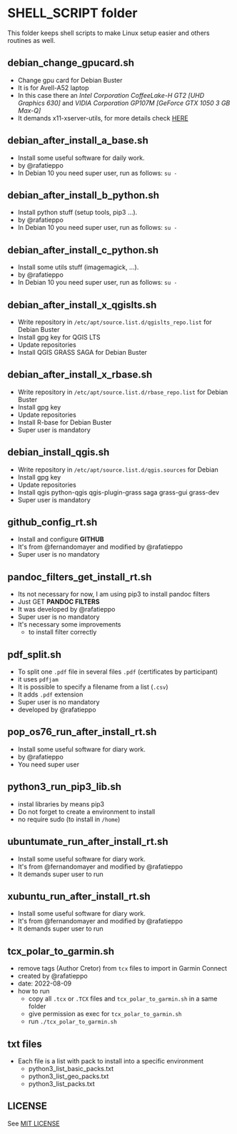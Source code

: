 # SHELL_SCRIPT folder

This folder keeps shell scripts to make Linux setup easier and others
routines as well.

## debian_change_gpucard.sh

- Change gpu card for Debian Buster
- It is for Avell-A52 laptop 
- In this case there an *Intel Corporation CoffeeLake-H GT2 [UHD Graphics 630]* and *VIDIA Corporation GP107M [GeForce GTX 1050 3 GB Max-Q]*
- It demands x11-xserver-utils, for more details check [HERE](https://rafatieppo.github.io/post/2020_05_25_debian_nvidia/)

## debian_after_install_a_base.sh

- Install some useful software for daily work.
- by @rafatieppo
- In Debian 10 you need super user, run as follows:
    `su -`

## debian_after_install_b_python.sh

- Install python stuff (setup tools, pip3 ...).
- by @rafatieppo
- In Debian 10 you need super user, run as follows:
    `su -`

## debian_after_install_c_python.sh

- Install some utils stuff (imagemagick, ...).
- by @rafatieppo
- In Debian 10 you need super user, run as follows:
    `su -`

## debian_after_install_x_qgislts.sh

- Write repository in `/etc/apt/source.list.d/qgislts_repo.list` for Debian Buster
- Install gpg key for QGIS LTS
- Update repositories
- Install QGIS GRASS SAGA for Debian Buster

## debian_after_install_x_rbase.sh

- Write repository in `/etc/apt/source.list.d/rbase_repo.list` for Debian Buster
- Install gpg key
- Update repositories
- Install R-base for Debian Buster
- Super user is mandatory

## debian_install_qgis.sh

- Write repository in `/etc/apt/source.list.d/qgis.sources` for Debian 
- Install gpg key
- Update repositories
- Install qgis python-qgis qgis-plugin-grass saga grass-gui grass-dev
- Super user is mandatory

## github_config_rt.sh

- Install and configure **GITHUB**
- It's from @fernandomayer and modified by @rafatieppo
- Super user is no mandatory

## pandoc_filters_get_install_rt.sh

- Its not necessary for now, I am using pip3 to install pandoc filters
- Just GET **PANDOC FILTERS**
- It was developed by @rafatieppo
- Super user is no mandatory
- It's necessary some improvements
    - to install filter correctly

## pdf_split.sh

- To split one ```.pdf``` file in several files ```.pdf``` (certificates by participant)
- it uses ```pdfjam```
- It is possible to specify a filename from a list (```.csv```)
- It adds ```.pdf``` extension
- Super user is no mandatory
- developed by @rafatieppo

## pop_os76_run_after_install_rt.sh

- Install some useful software for diary work.
- by @rafatieppo
- You need super user

## python3_run_pip3_lib.sh

- instal libraries by means pip3
- Do not forget to create a environment to install
- no require sudo (to install in `/home`)

## ubuntumate_run_after_install_rt.sh

- Install some useful software for diary work.
- It's from @fernandomayer and modified by @rafatieppo
- It demands super user to run

## xubuntu_run_after_install_rt.sh

- Install some useful software for diary work.
- It's from @fernandomayer and modified by @rafatieppo
- It demands super user to run

## tcx_polar_to_garmin.sh

- remove tags (Author Cretor) from `tcx` files to import in Garmin Connect
- created by @rafatieppo
- date: 2022-08-09
- how to run
    - copy all `.tcx` or `.TCX` files and `tcx_polar_to_garmin.sh` in a same folder
    - give permission as exec for `tcx_polar_to_garmin.sh` 
    - run `./tcx_polar_to_garmin.sh` 

## txt files

- Each file is a list with pack to install into a specific environment
  - python3_list_basic_packs.txt
  - python3_list_geo_packs.txt
  - python3_list_packs.txt

## LICENSE

See [MIT LICENSE](https://github.com/rafatieppo/SHELL_SCRIPT/blob/master/LICENSE.md)



